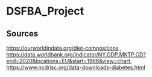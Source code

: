 # DSFBA_Project

## Sources 
https://ourworldindata.org/diet-compositions , 
https://data.worldbank.org/indicator/NY.GDP.MKTP.CD?end=2020&locations=EU&start=1966&view=chart, 
https://www.ncdrisc.org/data-downloads-diabetes.html
